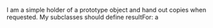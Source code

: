 I am a simple holder of a prototype object and hand out copies when requested.
My subclasses should define resultFor: a